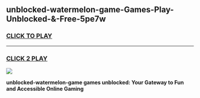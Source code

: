 
## unblocked-watermelon-game-Games-Play-Unblocked-&-Free-5pe7w
<h3>
<a href="https://premium76.site?title=unblocked-watermelon-game&ref=24A">CLICK TO PLAY</a></h3>
<hr>

<h3>
<a href="https://premium76.site?title=unblocked-watermelon-game&ref=24A">CLICK 2 PLAY</a>
  
</h3>

<a href="https://premium76.site?title=unblocked-watermelon-game&ref=24A"><img src="https://clearcache.store/games.png"></a>


**unblocked-watermelon-game games unblocked: Your Gateway to Fun and Accessible Online Gaming**
